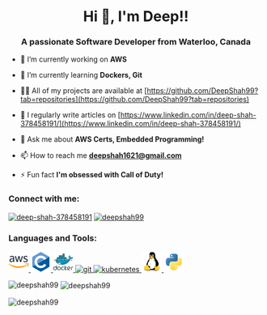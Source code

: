 <h1 align="center">Hi 👋, I'm Deep!!</h1>
<h3 align="center">A passionate Software Developer from Waterloo, Canada</h3>

- 🔭 I’m currently working on **AWS**

- 🌱 I’m currently learning **Dockers, Git**

- 👨‍💻 All of my projects are available at [https://github.com/DeepShah99?tab=repositories](https://github.com/DeepShah99?tab=repositories)

- 📝 I regularly write articles on [https://www.linkedin.com/in/deep-shah-378458191/](https://www.linkedin.com/in/deep-shah-378458191/)

- 💬 Ask me about **AWS Certs, Embedded Programming!**

- 📫 How to reach me **deepshah1621@gmail.com**

- ⚡ Fun fact **I'm obsessed with Call of Duty!**

<h3 align="left">Connect with me:</h3>
<p align="left">
<a href="https://linkedin.com/in/deep-shah-378458191" target="blank"><img align="center" src="https://raw.githubusercontent.com/rahuldkjain/github-profile-readme-generator/master/src/images/icons/Social/linked-in-alt.svg" alt="deep-shah-378458191" height="30" width="40" /></a>
<a href="https://www.leetcode.com/deepshah99" target="blank"><img align="center" src="https://raw.githubusercontent.com/rahuldkjain/github-profile-readme-generator/master/src/images/icons/Social/leet-code.svg" alt="deepshah99" height="30" width="40" /></a>
</p>

<h3 align="left">Languages and Tools:</h3>
<p align="left"> <a href="https://aws.amazon.com" target="_blank" rel="noreferrer"> <img src="https://raw.githubusercontent.com/devicons/devicon/master/icons/amazonwebservices/amazonwebservices-original-wordmark.svg" alt="aws" width="40" height="40"/> </a> <a href="https://www.cprogramming.com/" target="_blank" rel="noreferrer"> <img src="https://raw.githubusercontent.com/devicons/devicon/master/icons/c/c-original.svg" alt="c" width="40" height="40"/> </a> <a href="https://www.docker.com/" target="_blank" rel="noreferrer"> <img src="https://raw.githubusercontent.com/devicons/devicon/master/icons/docker/docker-original-wordmark.svg" alt="docker" width="40" height="40"/> </a> <a href="https://git-scm.com/" target="_blank" rel="noreferrer"> <img src="https://www.vectorlogo.zone/logos/git-scm/git-scm-icon.svg" alt="git" width="40" height="40"/> </a> <a href="https://kubernetes.io" target="_blank" rel="noreferrer"> <img src="https://www.vectorlogo.zone/logos/kubernetes/kubernetes-icon.svg" alt="kubernetes" width="40" height="40"/> </a> <a href="https://www.linux.org/" target="_blank" rel="noreferrer"> <img src="https://raw.githubusercontent.com/devicons/devicon/master/icons/linux/linux-original.svg" alt="linux" width="40" height="40"/> </a> <a href="https://www.python.org" target="_blank" rel="noreferrer"> <img src="https://raw.githubusercontent.com/devicons/devicon/master/icons/python/python-original.svg" alt="python" width="40" height="40"/> </a> </p>

<p><img align="left" src="https://github-readme-stats.vercel.app/api/top-langs?username=deepshah99&show_icons=true&locale=en&layout=compact" alt="deepshah99" /></p>

<p>&nbsp;<img align="center" src="https://github-readme-stats.vercel.app/api?username=deepshah99&show_icons=true&locale=en" alt="deepshah99" /></p>

<p><img align="center" src="https://github-readme-streak-stats.herokuapp.com/?user=deepshah99&" alt="deepshah99" /></p>
